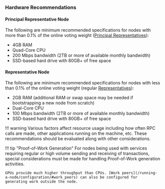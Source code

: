 ### Hardware Recommendations

#### Principal Representative Node
The following are minimum recommended specifications for nodes with more than 0.1% of the online voting weight ([Principal Representatives](/glossary#principal-representative)):

* 4GB RAM
* Quad-Core CPU
* 200 Mbps bandwidth (2TB or more of available monthly bandwidth)
* SSD-based hard drive with 80GB+ of free space

#### Representative Node
The following are minimum recommended specifications for nodes with less than 0.1% of the online voting weight (regular [Representatives](/glossary#representative)):

* 2GB RAM (additional RAM or swap space may be needed if bootstrapping a new node from scratch)
* Dual-Core CPU
* 100 Mbps bandwidth (2TB or more of available monthly bandwidth)
* SSD-based hard drive with 80GB+ of free space

!!! warning
	Various factors affect resource usage including how often RPC calls are made, other applications running on the machine, etc. These recommendations should be evaluated along with other considerations.

!!! tip "Proof-of-Work Generation"
	For nodes being used with services requiring regular or high volume sending and receiving of transactions, special considerations must be made for handling Proof-of-Work generation activities.

	GPUs provide much higher throughput than CPUs. [Work peers](/running-a-node/configuration/#work_peers) can also be configured for generating work outside the node.